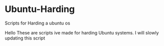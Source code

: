 # Ubuntu-Harding
Scripts for Harding a ubuntu os

Hello These are scripts ive made for harding Ubuntu systems.
I will slowly updating this script

